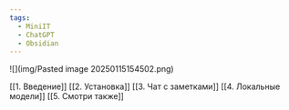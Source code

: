 ```yaml
---
tags:
  - MiniIT
  - ChatGPT
  - Obsidian
---
```


![](img/Pasted image 20250115154502.png)

[[1. Введение]]
[[2. Установка]]
[[3. Чат с заметками]]
[[4. Локальные модели]]
[[5. Смотри также]]